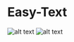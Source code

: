 # Easy-Text
![alt text](https://drive.google.com/file/d/1UwLoN8SsmpnxA6mqVYwxnBEbY1dFarI0/view?usp=sharing)
![alt text](https://drive.google.com/file/d/1wYN_pofNVoV2Sq5o7Z3djMkg8j6I3ggl/view?usp=sharing)
